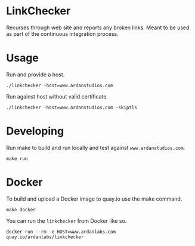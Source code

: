 # LinkChecker

Recurses through web site and reports any broken links. Meant to be used as part of the continuous
integration process.

# Usage

Run and provide a host.

```
./linkchecker -host=www.ardanstudios.com
```
Run against host without valid certificate

```
./linkchecker -host=www.ardanstudios.com -skiptls
```

# Developing

Run make to build and run locally and test against `www.ardanstudios.com`.

```
make run
```

# Docker

To build and upload a Docker image to quay.io use the make command.

```
make docker
```

You can run the `linkchecker` from Docker like so.

```
docker run --rm -e HOST=www.ardanlabs.com quay.io/ardanlabs/linkchecker
```
